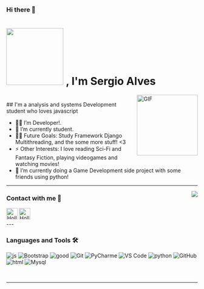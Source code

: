 ### Hi there 👋
# <img width="150px" src="https://gblobscdn.gitbook.com/assets%2F-LKbpNQDFNJap9OTDSt6%2F-LQREfC7GUqPbGRmeAux%2F-LQRF9dT7G220-aFU38g%2FFor-Loop-(Large-0.8).gif?alt=media&token=6758e361-d14b-49e4-8777-1575315873a1" /> , I'm Sergio Alves

<img align="right" alt="GIF" height="160px" src="https://media.giphy.com/media/du3J3cXyzhj75IOgvA/giphy.gif" />
 <br>
## I'm a analysis and systems Development student who loves javascript

- 👨‍💻 I’m Developer!.
- 🌱 I’m currently student.
- 💪🏼 Future Goals: Study Framework Django Multithreading, and the some more stuff! <3
- ⚡ Other Interests: I love reading Sci-Fi and Fantasy Fiction, playing videogames and  watching movies!
- 👯 I’m currently doing a Game Development side project with some friends using python!

---

<img align="right" src="http://estruyf-github.azurewebsites.net/api/VisitorHit?user=Sergio81alves&repo=Sergio81alves&countColorcountColor&countColor=%237B1E7B"/>

### Contact with me 📝
[<img align="left" alt="HollowWizard | LinkedIn" height="30px" src="https://www.flaticon.com/svg/static/icons/svg/725/725337.svg"/>][linkedin]
[<img align="left" alt="HollowWizard | Instagram" height="30px" src="https://image.flaticon.com/icons/svg/725/725278.svg" />][instagram]

<br>
<br>
---

### Languages and Tools 🛠 
![js](https://img.shields.io/badge/javascript-js-black=js)
![Bootstrap](https://img.shields.io/badge/-Bootstrap-563D7C?style=flat-square&logo=Bootstrap)
![good](https://img.shields.io/badge/english-2-red=good)
![Git](https://img.shields.io/badge/-Git-%23F05032?style=flat-square&logo=git&logoColor=%23ffffff)
![PyCharme](https://img.shields.io/badge/PyCharme-1.1-black=PyCharme)
![VS Code](http://img.shields.io/badge/-VS%20Code-007ACC?style=flat-square&logo=visual-studio-code&logoColor=ffffff)
![python](https://img.shields.io/badge/python-7-lightgrey=python)
![GitHub](https://img.shields.io/badge/-GitHub-181717?style=flat-square&logo=github)
![html](https://img.shields.io/badge/Html%20%26%20-Css-Color=blue)
![Mysql](https://img.shields.io/badge/MySQL-server-red)

<br/>

---




<br/>

[instagram]: https://www.instagram.com/ceu415?r=nametag
[linkedin]: https://www.linkedin.com/in/sergio-alves-b3bb91208
